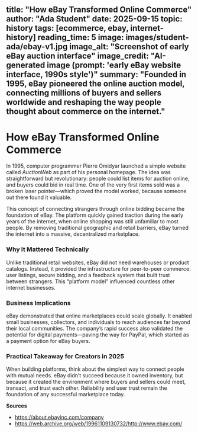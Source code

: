 title: "How eBay Transformed Online Commerce"
author: "Ada Student"
date: 2025-09-15
topic: history
tags: [ecommerce, ebay, internet-history]
reading_time: 5
image: images/student-ada/ebay-v1.jpg
image_alt: "Screenshot of early eBay auction interface"
image_credit: "AI-generated image (prompt: 'early eBay website interface, 1990s style')"
summary: "Founded in 1995, eBay pioneered the online auction model, connecting millions of buyers and sellers worldwide and reshaping the way people thought about commerce on the internet."
---

# How eBay Transformed Online Commerce

In 1995, computer programmer Pierre Omidyar launched a simple website called *AuctionWeb* as part of his personal homepage. The idea was straightforward but revolutionary: people could list items for auction online, and buyers could bid in real time. One of the very first items sold was a broken laser pointer—which proved the model worked, because someone out there found it valuable.  

This concept of connecting strangers through online bidding became the foundation of eBay. The platform quickly gained traction during the early years of the internet, when online shopping was still unfamiliar to most people. By removing traditional geographic and retail barriers, eBay turned the internet into a massive, decentralized marketplace.

### Why It Mattered Technically
Unlike traditional retail websites, eBay did not need warehouses or product catalogs. Instead, it provided the infrastructure for peer-to-peer commerce: user listings, secure bidding, and a feedback system that built trust between strangers. This “platform model” influenced countless other internet businesses.

### Business Implications
eBay demonstrated that online marketplaces could scale globally. It enabled small businesses, collectors, and individuals to reach audiences far beyond their local communities. The company’s rapid success also validated the potential for digital payments—paving the way for PayPal, which started as a payment option for eBay buyers.

### Practical Takeaway for Creators in 2025
When building platforms, think about the simplest way to connect people with mutual needs. eBay didn’t succeed because it owned inventory, but because it created the environment where buyers and sellers could meet, transact, and trust each other. Reliability and user trust remain the foundation of any successful marketplace today.

**Sources**
- https://about.ebayinc.com/company
- https://web.archive.org/web/19961109130732/http://www.ebay.com/
